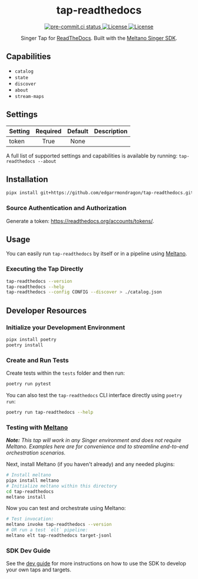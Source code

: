 <div align="center">

# tap-readthedocs

<div>
  <a href="https://results.pre-commit.ci/latest/github/edgarrmondragon/tap-readthedocs/main">
    <img alt="pre-commit.ci status" src="https://results.pre-commit.ci/badge/github/edgarrmondragon/tap-readthedocs/main.svg"/>
  </a>
  <a href="https://github.com/edgarrmondragon/tap-readthedocs/blob/main/LICENSE">
    <img alt="License" src="https://img.shields.io/github/license/edgarrmondragon/tap-readthedocs"/>
  </a>
  <a href="https://github.com/edgarrmondragon/tap-readthedocs/">
    <img alt="License" src="https://img.shields.io/pypi/pyversions/tap-readthedocs"/>
  </a>
</div>

Singer Tap for [ReadTheDocs](https://docs.readthedocs.io). Built with the [Meltano Singer SDK](https://sdk.meltano.com).

</div>

## Capabilities

* `catalog`
* `state`
* `discover`
* `about`
* `stream-maps`

## Settings

| Setting| Required | Default | Description |
|:-------|:--------:|:-------:|:------------|
| token  | True     | None    |             |

A full list of supported settings and capabilities is available by running: `tap-readthedocs --about`

## Installation

```bash
pipx install git+https://github.com/edgarrmondragon/tap-readthedocs.git
```

### Source Authentication and Authorization

Generate a token: https://readthedocs.org/accounts/tokens/.

## Usage

You can easily run `tap-readthedocs` by itself or in a pipeline using [Meltano](https://meltano.com/).

### Executing the Tap Directly

```bash
tap-readthedocs --version
tap-readthedocs --help
tap-readthedocs --config CONFIG --discover > ./catalog.json
```

## Developer Resources

### Initialize your Development Environment

```bash
pipx install poetry
poetry install
```

### Create and Run Tests

Create tests within the `tests` folder and then run:

```bash
poetry run pytest
```

You can also test the `tap-readthedocs` CLI interface directly using `poetry run`:

```bash
poetry run tap-readthedocs --help
```

### Testing with [Meltano](https://www.meltano.com)

_**Note:** This tap will work in any Singer environment and does not require Meltano.
Examples here are for convenience and to streamline end-to-end orchestration scenarios._

Next, install Meltano (if you haven't already) and any needed plugins:

```bash
# Install meltano
pipx install meltano
# Initialize meltano within this directory
cd tap-readthedocs
meltano install
```

Now you can test and orchestrate using Meltano:

```bash
# Test invocation:
meltano invoke tap-readthedocs --version
# OR run a test `elt` pipeline:
meltano elt tap-readthedocs target-jsonl
```

### SDK Dev Guide

See the [dev guide](https://sdk.meltano.com/en/latest/dev_guide.html) for more instructions on how to use the SDK to
develop your own taps and targets.
